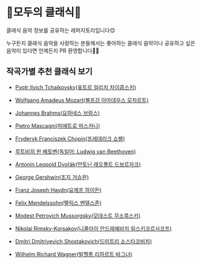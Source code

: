 # 🎵모두의 클래식🎺

클래식 음악 정보를 공유하는 레퍼지토리입니다😊

누구든지 클래식 음악을 사랑하는 분들께서는 좋아하는 클래식 음악이나 공유하고 싶은 음악이 있다면 언제든지 PR 환영합니다🙌🏻

## 작곡가별 추천 클래식 보기

- [Pyotr Ilyich Tchaikovsky(표트르 일리치 차이콥스키)](https://github.com/hshine1226/moc/blob/main/thcaikovsky.md)

- [Wolfgang Amadeus Mozart(볼프강 아마데우스 모차르트)](https://github.com/hshine1226/moc/blob/main/mozart.md)

- [Johannes Brahms(요하네스 브람스)](https://github.com/hshine1226/moc/blob/main/brahms.md)

- [Pietro Mascagni(피에트로 마스카니)](https://github.com/hshine1226/moc/blob/main/mascagni.md)

- [Fryderyk Franciszek Chopin(프레데리크 쇼팽)](https://github.com/hshine1226/moc/blob/main/chopin.md)

- [루트비히 판 베토벤(독일어: Ludwig van Beethoven)](https://github.com/hshine1226/moc/blob/main/beethoven.md)

- [Antonín Leopold Dvořák(안토닌 레오폴트 드보르자크)](https://github.com/hshine1226/moc/blob/main/dvorak.md)

- [George Gershwin(조지 거슈윈)](https://github.com/hshine1226/moc/blob/main/gershwin.md)

- [Franz Joseph Haydn(요제프 하이든)](https://github.com/hshine1226/moc/blob/main/haydn.md)

- [Felix Mendelssohn(펠릭스 멘델스존)](https://github.com/hshine1226/moc/blob/main/mendelssohn.md)

- [Modest Petrovich Mussorgsky(모데스트 무소륵스키)](https://github.com/hshine1226/moc/blob/main/mussorgsky.md)

- [Nikolai Rimsky-Korsakov(니콜라이 안드레예비치 림스키코르사코프)](https://github.com/hshine1226/moc/blob/main/rimsky.md)

- [Dmitri Dmitriyevich Shostakovich(드미트리 쇼스타코비치)](https://github.com/hshine1226/moc/blob/main/shostakovich.md)

- [Wilhelm Richard Wagner(빌헬름 리하르트 바그너)](https://github.com/hshine1226/moc/blob/main/wagner.md)
